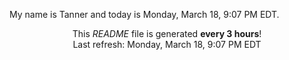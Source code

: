 My name is Tanner and today is Monday, March 18, 9:07 PM EDT.

<p align="center">This <i>README</i> file is generated <b>every 3 hours</b>!</br>Last refresh: Monday, March 18, 9:07 PM EDT<br /></p>
